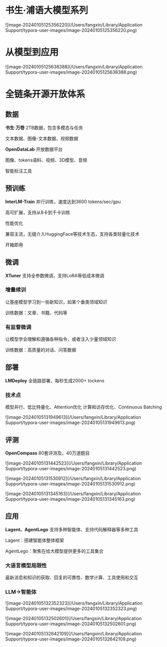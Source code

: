 # 书生·浦语大模型系列

![image-20240105125356220](/Users/fangxin/Library/Application Support/typora-user-images/image-20240105125356220.png)

# 从模型到应用

![image-20240105125638388](/Users/fangxin/Library/Application Support/typora-user-images/image-20240105125638388.png)

# 全链条开源开放体系

## 数据

**书生·万卷**	2TB数据，包含多模态与任务

文本数据、图像-文本数据、视频数据

**OpenDataLab**	开放数据平台

图像、tokens语料、视频、3D模型、音频

智能标注工具

## 预训练

**InterLM-Train**	并行训练，速度达到3600 tokens/sec/gpu

高可扩展，支持从8卡到千卡训练

性能优化

兼容主流，无缝介入HuggingFace等技术生态，支持各类轻量化技术

开箱即用

## 微调

**XTuner**		支持全参数微调，支持LoRA等低成本微调

### 增量续训

让基座模型学习到一些新知识，如某个垂类领域知识

训练数据：文章、书籍、代码等

### 有监督微调

让模型学会理解和遵循各种指令，或者注入少量领域知识

训练数据：高质量的对话、问答数据

## 部署

**LMDeploy**	全链路部署，每秒生成2000+ tockens

### 技术点

模型并行、低比特量化、Attention优化	计算和访存优化、Continuous Batching

![image-20240105131949613](/Users/fangxin/Library/Application Support/typora-user-images/image-20240105131949613.png)

## 评测

**OpenCompass**	80套评测及，40万道题目

![image-20240105131442523](/Users/fangxin/Library/Application Support/typora-user-images/image-20240105131442523.png)

![image-20240105131530912](/Users/fangxin/Library/Application Support/typora-user-images/image-20240105131530912.png)

![image-20240105131345163](/Users/fangxin/Library/Application Support/typora-user-images/image-20240105131345163.png)

## 应用

**Lagent、AgentLego**	支持多种智能体、支持代码解释器等多种工具

Lagent：搭建智能体整体框架

AgentLego：聚焦在给大模型提供更多的工具集合

### 大语言模型局限性

最新消息和知识的获取、回复的可靠性、数学计算、工具使用和交互

### LLM$\to$智能体

![image-20240105132352323](/Users/fangxin/Library/Application Support/typora-user-images/image-20240105132352323.png)

![image-20240105132502601](/Users/fangxin/Library/Application Support/typora-user-images/image-20240105132502601.png)

![image-20240105132642109](/Users/fangxin/Library/Application Support/typora-user-images/image-20240105132642109.png)

